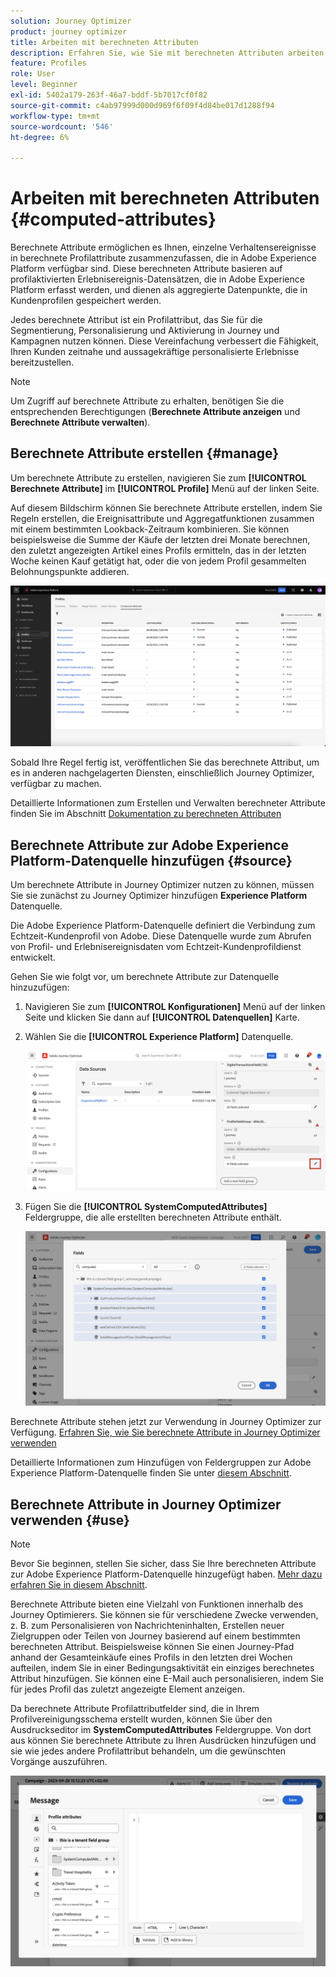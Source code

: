 ```yaml
---
solution: Journey Optimizer
product: journey optimizer
title: Arbeiten mit berechneten Attributen
description: Erfahren Sie, wie Sie mit berechneten Attributen arbeiten.
feature: Profiles
role: User
level: Beginner
exl-id: 5402a179-263f-46a7-bddf-5b7017cf0f82
source-git-commit: c4ab97999d000d969f6f09f4d84be017d1288f94
workflow-type: tm+mt
source-wordcount: '546'
ht-degree: 6%

---
```


# Arbeiten mit berechneten Attributen {#computed-attributes}

Berechnete Attribute ermöglichen es Ihnen, einzelne Verhaltensereignisse in berechnete Profilattribute zusammenzufassen, die in Adobe Experience Platform verfügbar sind. Diese berechneten Attribute basieren auf profilaktivierten Erlebnisereignis-Datensätzen, die in Adobe Experience Platform erfasst werden, und dienen als aggregierte Datenpunkte, die in Kundenprofilen gespeichert werden.

Jedes berechnete Attribut ist ein Profilattribut, das Sie für die Segmentierung, Personalisierung und Aktivierung in Journey und Kampagnen nutzen können. Diese Vereinfachung verbessert die Fähigkeit, Ihren Kunden zeitnahe und aussagekräftige personalisierte Erlebnisse bereitzustellen.

>[!NOTE]
>
>Um Zugriff auf berechnete Attribute zu erhalten, benötigen Sie die entsprechenden Berechtigungen (**Berechnete Attribute anzeigen** und **Berechnete Attribute verwalten**).

## Berechnete Attribute erstellen {#manage}

Um berechnete Attribute zu erstellen, navigieren Sie zum **[!UICONTROL Berechnete Attribute]** im **[!UICONTROL Profile]** Menü auf der linken Seite.

Auf diesem Bildschirm können Sie berechnete Attribute erstellen, indem Sie Regeln erstellen, die Ereignisattribute und Aggregatfunktionen zusammen mit einem bestimmten Lookback-Zeitraum kombinieren. Sie können beispielsweise die Summe der Käufe der letzten drei Monate berechnen, den zuletzt angezeigten Artikel eines Profils ermitteln, das in der letzten Woche keinen Kauf getätigt hat, oder die von jedem Profil gesammelten Belohnungspunkte addieren.

![](assets/computed-attributes.png)

Sobald Ihre Regel fertig ist, veröffentlichen Sie das berechnete Attribut, um es in anderen nachgelagerten Diensten, einschließlich Journey Optimizer, verfügbar zu machen.

Detaillierte Informationen zum Erstellen und Verwalten berechneter Attribute finden Sie im Abschnitt [Dokumentation zu berechneten Attributen](https://experienceleague.adobe.com/docs/experience-platform/profile/computed-attributes/overview.html?lang=de)

## Berechnete Attribute zur Adobe Experience Platform-Datenquelle hinzufügen {#source}

Um berechnete Attribute in Journey Optimizer nutzen zu können, müssen Sie sie zunächst zu Journey Optimizer hinzufügen **Experience Platform** Datenquelle.

Die Adobe Experience Platform-Datenquelle definiert die Verbindung zum Echtzeit-Kundenprofil von Adobe. Diese Datenquelle wurde zum Abrufen von Profil- und Erlebnisereignisdaten vom Echtzeit-Kundenprofildienst entwickelt.

Gehen Sie wie folgt vor, um berechnete Attribute zur Datenquelle hinzuzufügen:

1. Navigieren Sie zum **[!UICONTROL Konfigurationen]** Menü auf der linken Seite und klicken Sie dann auf **[!UICONTROL Datenquellen]** Karte.

1. Wählen Sie die **[!UICONTROL Experience Platform]** Datenquelle.

   ![](assets/computed-attributes-add.png)

1. Fügen Sie die **[!UICONTROL SystemComputedAttributes]** Feldergruppe, die alle erstellten berechneten Attribute enthält.

   ![](assets/computed-attributes-fieldgroup.png)

Berechnete Attribute stehen jetzt zur Verwendung in Journey Optimizer zur Verfügung. [Erfahren Sie, wie Sie berechnete Attribute in Journey Optimizer verwenden](#use)

Detaillierte Informationen zum Hinzufügen von Feldergruppen zur Adobe Experience Platform-Datenquelle finden Sie unter [diesem Abschnitt](../datasource/adobe-experience-platform-data-source.md).

## Berechnete Attribute in Journey Optimizer verwenden {#use}

>[!NOTE]
>
>Bevor Sie beginnen, stellen Sie sicher, dass Sie Ihre berechneten Attribute zur Adobe Experience Platform-Datenquelle hinzugefügt haben. [Mehr dazu erfahren Sie in diesem Abschnitt](#source).

Berechnete Attribute bieten eine Vielzahl von Funktionen innerhalb des Journey Optimierers. Sie können sie für verschiedene Zwecke verwenden, z. B. zum Personalisieren von Nachrichteninhalten, Erstellen neuer Zielgruppen oder Teilen von Journey basierend auf einem bestimmten berechneten Attribut. Beispielsweise können Sie einen Journey-Pfad anhand der Gesamteinkäufe eines Profils in den letzten drei Wochen aufteilen, indem Sie in einer Bedingungsaktivität ein einziges berechnetes Attribut hinzufügen. Sie können eine E-Mail auch personalisieren, indem Sie für jedes Profil das zuletzt angezeigte Element anzeigen.

Da berechnete Attribute Profilattributfelder sind, die in Ihrem Profilvereinigungsschema erstellt wurden, können Sie über den Ausdruckseditor im **SystemComputedAttributes** Feldergruppe. Von dort aus können Sie berechnete Attribute zu Ihren Ausdrücken hinzufügen und sie wie jedes andere Profilattribut behandeln, um die gewünschten Vorgänge auszuführen.

![](assets/computed-attributes-ajo.png)
